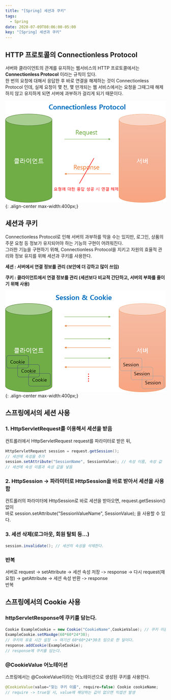 ```yaml
---
title: "[Spring] 세션과 쿠키"
tags:
  - Spring
date: 2020-07-09T08:06:00-05:00
key: "[Spring] 세션과 쿠키"
---
```


## HTTP 프로토콜의 Connectionless Protocol

서버와 클라이언트의 관계를 유지하는 웹서비스의 HTTP 프로토콜에서는 **Connectionless Protocol** 이라는 규칙이 있다.<br>
한 번의 요청에 대해서 응답한 후 바로 연결을 해제하는 것이 Connectionless Protocol 인데, 실제 요청이 몇 천, 몇 만개되는 웹 서비스에서는 요청을 그때그때 해제하지 않고 유지하게 되면 서버에 과부하가 걸리게 되기 때문이다.<br>

![](/assets/images/200709-2.png){: .align-center max-width:400px;}

## 세션과 쿠키

Connectionless Protocol로 인해 서버의 과부하를 막을 수는 있지만, 로그인, 상품의 주문 요청 등 정보가 유지되어야 하는 기능의 구현이 어려워진다.<br>
그러한 기능을 구현하기 위해, Connectionless Protocol을 지키고 자원의 효율적 관리와 정보 유지를 위해 세션과 쿠키를 사용한다.<br>

**세션 : 서버에서 연결 정보를 관리 (보안에 더 강하고 많이 쓰임)**

**쿠키 : 클라이언트에서 연결 정보를 관리 (세션보다 비교적 간단하고, 서버의 부화를 줄이기 위해 사용)**

![](/assets/images/200709-3.png){: .align-center max-width:400px;}

## 스프링에서의 세션 사용

### 1. HttpServletRequest를 이용해서 세션을 받음

컨트롤러에서 HttpServletRequest request를 파라미터로 받은 뒤,

```java
HttpServletRequest session = request.getSession();
// 세션에 속성을 추가
session.setAttribute("SessionName", SessionValue); // 속성 이름, 속성 값
// 세션에 속성 이름과 속성 값을 넣음
```

### 2. HttpSession -> 파라미터로 HttpSession을 바로 받아서 세션을 사용함

컨트롤러의 파라미터에 HttpSession로 바로 세션을 받아오면, request.getSession() 없이<br> 바로 session.setAttribute("SessionValueName", SessionValue); 을 사용할 수 있다.

### 3. 세션 삭제(로그아웃, 회원 탈퇴 등...)

```java
session.invalidate(); // 세션의 속성을 삭제한다.
```

### 반복

서버로 request -> setAttribute -> 세션 속성 저장 -> response -> 다시 request(재요청) -> getAttribute -> 세션 속성 반환 -> response <br>
반복

## 스프링에서의 Cookie 사용

### httpServletResponse에 쿠키를 담는다.

```java
Cookie ExampleCookie = new Cookie("CookieName",CookieValue); // 쿠키 이름, 쿠키 값
ExampleCookie.setMaxAge(60*60*24*30);
// 쿠키의 유효 시간 설정 -> 여기선 60*60*24*30초 임으로 한 달이다.
response.addCookie(ExampleCookie);
// response에 쿠키를 담는다.
```

### @CookieValue 어노테이션

스프링에서는 @CookieValue이라는 어노테이션으로 생성된 쿠키를 사용한다.<br>

```java
@CookieValue(value="찾는 쿠키 이름", require=false) Cookie cookieName;
// require -> true일 시, value에 해당하는 값이 없으면 익셉션 발생
```
